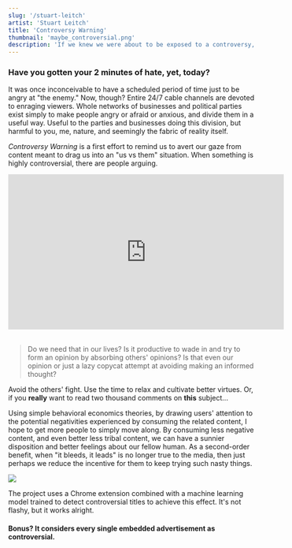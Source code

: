 ```yaml
---
slug: '/stuart-leitch'
artist: 'Stuart Leitch'
title: 'Controversy Warning'
thumbnail: 'maybe_controversial.png'
description: 'If we knew we were about to be exposed to a controversy, would we choose to proceed, or avoid it?'
---
```


### Have you gotten your 2 minutes of hate, yet, today?

It was once inconceivable to have a scheduled period of time just to be angry at "the enemy." Now, though? Entire 24/7 cable channels are devoted to enraging viewers. Whole networks of businesses and political parties exist simply to make people angry or afraid or anxious, and divide them in a useful way. Useful to the parties and businesses doing this division, but harmful to you, me, nature, and seemingly the fabric of reality itself.

_Controversy Warning_ is a first effort to remind us to avert our gaze from content meant to drag us into an "us vs them" situation. When something is highly controversial, there are people arguing.

<div class="iframe-wrapper">
<iframe width="560" height="315" src="https://www.youtube.com/embed/jYRutUkP-9Y" frameborder="0" allow="accelerometer; autoplay; clipboard-write; encrypted-media; gyroscope; picture-in-picture" allowfullscreen></iframe>
</div>

<br />

> Do we need that in our lives? Is it productive to wade in and try to form an opinion by absorbing others' opinions? Is that even our opinion or just a lazy copycat attempt at avoiding making an informed thought?

Avoid the others' fight. Use the time to relax and cultivate better virtues. Or, if you **really** want to read two thousand comments on **this** subject...

Using simple behavioral economics theories, by drawing users' attention to the potential negativities experienced by consuming the related content, I hope to get more people to simply move along. By consuming less negative content, and even better less tribal content, we can have a sunnier disposition and better feelings about our fellow human. As a second-order benefit, when "it bleeds, it leads" is no longer true to the media, then just perhaps we reduce the incentive for them to keep trying such nasty things.

![](beware.png)

The project uses a Chrome extension combined with a machine learning model trained to detect controversial titles to achieve this effect. It's not flashy, but it works alright.

#### Bonus? It considers every single embedded advertisement as controversial.
